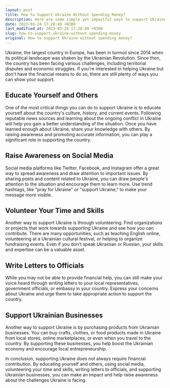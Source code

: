```yaml
---
layout: post
title: How to Support Ukraine Without Spending Money?
description: Here are some simple yet impactful ways to support Ukraine without spending any money.
date: 2023-03-24 17:28:49 +0300
last_modified_at: 2023-03-24 17:28:49 +0300
slug: how-to-support-ukraine-without-spending-money
original: How to support Ukraine without spending money?
---
```

Ukraine, the largest country in Europe, has been in turmoil since 2014 when its political landscape was shaken by the Ukrainian Revolution. Since then, the country has been facing various challenges, including territorial disputes and economic struggles. If you're interested in helping Ukraine but don't have the financial means to do so, there are still plenty of ways you can show your support. 

## Educate Yourself and Others

One of the most critical things you can do to support Ukraine is to educate yourself about the country's culture, history, and current events. Following reputable news sources and learning about the ongoing conflict in Ukraine will help you gain a better understanding of the situation. Once you have learned enough about Ukraine, share your knowledge with others. By raising awareness and promoting accurate information, you can play a significant role in supporting the country.

## Raise Awareness on Social Media

Social media platforms like Twitter, Facebook, and Instagram offer a great way to spread awareness and draw attention to important issues. By sharing posts and content related to Ukraine, you can draw people's attention to the situation and encourage them to learn more. Use trend hashtags, like "pray for Ukraine" or "support Ukraine," to make your message more visible.

## Volunteer Your Time and Skills

Another way to support Ukraine is through volunteering. Find organizations or projects that work towards supporting Ukraine and see how you can contribute. There are many opportunities, such as teaching English online, volunteering at a Ukrainian cultural festival, or helping to organize fundraising events. Even if you don't speak Ukrainian or Russian, your skills and expertise can be a valuable asset.

## Write Letters to Officials

While you may not be able to provide financial help, you can still make your voice heard through writing letters to your local representatives, government officials, or embassy in your country. Express your concerns about Ukraine and urge them to take appropriate action to support the country.

## Support Ukrainian Businesses

Another way to support Ukraine is by purchasing products from Ukrainian businesses. You can buy crafts, clothes, or food products made in Ukraine from local stores, online marketplaces, or even when you travel to the country. By supporting these businesses, you help boost the Ukrainian economy and encourage local entrepreneurship.

In conclusion, supporting Ukraine does not always require financial contribution. By educating yourself and others, using social media, volunteering your time and skills, writing letters to officials, and supporting Ukrainian businesses, you can make an impact and help raise awareness about the challenges Ukraine is facing.